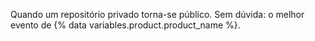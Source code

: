Quando um repositório privado torna-se público.  Sem dúvida: o melhor evento de {% data variables.product.product_name %}. 
